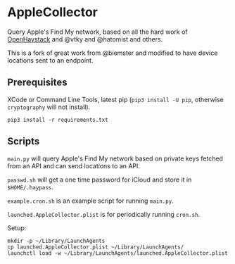 # AppleCollector

Query Apple's Find My network, based on all the hard work of [OpenHaystack](https://github.com/seemoo-lab/openhaystack/) and @vtky and @hatomist and others.

This is a fork of great work from @biemster and modified to have device locations sent to an endpoint.

## Prerequisites

XCode or Command Line Tools, latest pip (`pip3 install -U pip`, otherwise `cryptography` will not install).

    pip3 install -r requirements.txt

## Scripts

`main.py` will query Apple's Find My network based on private keys fetched from an API and can send locations to an API.

`passwd.sh` will get a one time password for iCloud and store it in `$HOME/.haypass`.

`example.cron.sh` is an example script for running `main.py`.

`launched.AppleCollector.plist` is for periodically running `cron.sh`.

Setup:

    mkdir -p ~/Library/LaunchAgents
    cp launched.AppleCollector.plist ~/Library/LaunchAgents/
    launchctl load -w ~/Library/LaunchAgents/launched.AppleCollector.plist

